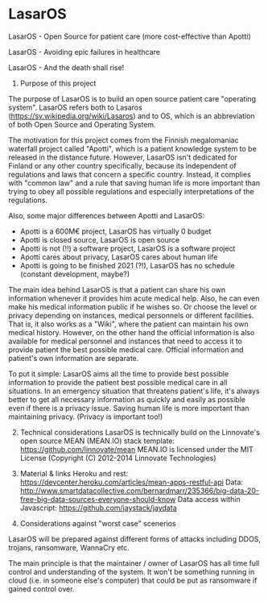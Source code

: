 # LasarOS 
LasarOS - Open Source for patient care (more cost-effective than Apotti)

LasarOS - Avoiding epic failures in healthcare

LasarOS - And the death shall rise!

1. Purpose of this project

The purpose of LasarOS is to build an open source patient care "operating system". LasarOS refers both to Lasaros (https://sv.wikipedia.org/wiki/Lasaros) and to OS, which is an abbreviation of both Open Source and Operating System. 

The motivation for this project comes from the Finnish megalomaniac waterfall project called "Apotti", which is a patient knowledge system to be released in the distance future. However, LasarOS isn't dedicated for Finland or any other country specifically, because its independent of regulations and laws that concern a specific country. Instead, it complies with "common law" and a rule that saving human life is more important than trying to obey all possible regulations and especially interpretations of the regulations. 

Also, some major differences between Apotti and LasarOS:

* Apotti is a 600M€ project, LasarOS has virtually 0 budget
* Apotti is closed source, LasarOS is open source
* Apotti is not (!!) a software project, LasarOS is a software project
* Apotti cares about privacy, LasarOS cares about human life
* Apotti is going to be finished 2021 (?!), LasarOS has no schedule (constant development, maybe?)

The main idea behind LasarOS is that a patient can share his own information whenever it provides him acute medical 
help. Also, he can even make his medical information public if he wishes so. Or choose the level or privacy depending on
instances, medical personnels or different facilities. That is, it also works as a "Wiki", where the patient can maintain
his own medical history. However, on the other hand the official information is also available for medical personnel and
instances that need to access it to provide patient the best possible medical care. Official information and patient's own
information are separate. 

To put it simple: LasarOS aims all the time to provide best possible information to provide the patient best possible
medical care in all situations. In an emergency situation that threatens patient's life, it's always better to get all
necessary information as quickly and easily as possible even if there is a privacy issue. Saving human life is more important
than maintaining privacy. (Privacy is important too!)

2. Technical considerations
LasarOS is technically build on the Linnovate's open source MEAN (MEAN.IO) stack template:  https://github.com/linnovate/mean
MEAN.IO is licensed under the MIT License (Copyright (C) 2012-2014 Linnovate Technologies)

3. Material & links
Heroku and rest: https://devcenter.heroku.com/articles/mean-apps-restful-api
Data: http://www.smartdatacollective.com/bernardmarr/235366/big-data-20-free-big-data-sources-everyone-should-know
Data access within Javascript: https://github.com/jaystack/jaydata

4. Considerations against "worst case" scenerios

LasarOS will be prepared against different forms of attacks including DDOS, trojans, ransomware, WannaCry etc.

The main principle is that the maintainer / owner of LasarOS has all time full control and understanding of the system.
It won't be something running in cloud (i.e. in someone else's computer) that could be put as ransomware if gained 
control over.







